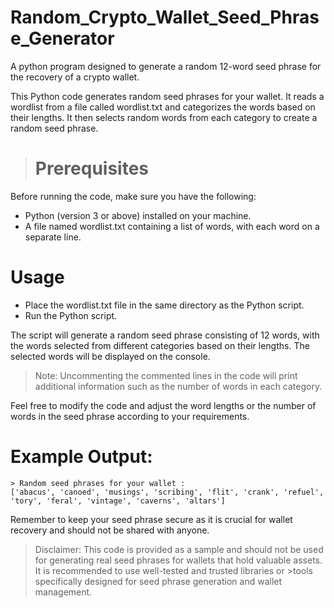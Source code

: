 # Random_Crypto_Wallet_Seed_Phrase_Generator
A python program designed to generate a random 12-word seed phrase for the recovery of a crypto wallet.

This Python code generates random seed phrases for your wallet. It reads a wordlist from a file called wordlist.txt and categorizes the words based on their lengths. It then selects random words from each category to create a random seed phrase.

># Prerequisites
Before running the code, make sure you have the following:
* Python (version 3 or above) installed on your machine.
* A file named wordlist.txt containing a list of words, with each word on a separate line.

# Usage
* Place the wordlist.txt file in the same directory as the Python script.
* Run the Python script.

The script will generate a random seed phrase consisting of 12 words, with the words selected from different categories based on their lengths. The selected words will be displayed on the console.

>Note: Uncommenting the commented lines in the code will print additional information such as the number of words in each category.


Feel free to modify the code and adjust the word lengths or the number of words in the seed phrase according to your requirements.
# Example Output:

    > Random seed phrases for your wallet :
    ['abacus', 'canoed', 'musings', 'scribing', 'flit', 'crank', 'refuel', 'tory', 'feral', 'vintage', 'caverns', 'altars']

Remember to keep your seed phrase secure as it is crucial for wallet recovery and should not be shared with anyone.

>Disclaimer: This code is provided as a sample and should not be used for generating real seed phrases for wallets that hold valuable assets. It is recommended to use well-tested and trusted libraries or >tools specifically designed for seed phrase generation and wallet management.

